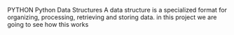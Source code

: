 PYTHON
Python Data Structures
A data structure is a specialized format for organizing, processing, retrieving and storing data.
in this project we are going to see how this works 